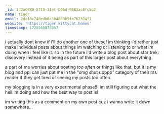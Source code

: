 ```yaml
---
_id: 1d2a6980-8710-11ef-b06d-9583ac8fc5d2
name: tiger
email: 2daf8c240edb0c3b4803b9fe762394f1
website: 'https://tiger.kittycat.homes'
timestamp: 1728568875357
---
```

i actually dont know if i'll do another one of these! im thinking i'd rather just make individual posts about things im watching or listening to or what im doing when i feel like it. so in the future i'd write a blog post about star trek: discovery instead of it being as part of this larger post about everything.

a part of me worries about posting *too often* or things like that, but it is my blog and ppl can just put me in the "omg shut upppp" category of their rss reader if they get tired of seeing my posts too often.

my blogging is in a very experimental phase!!! im still figuring out what the hell im doing and how the best way to post is!

im writing this as a comment on my own post cuz i wanna write it down somewhere...

